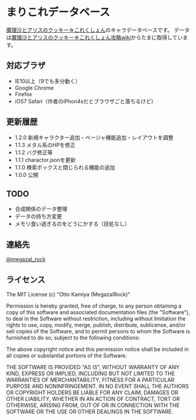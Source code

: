 # まりこれデータベース

[魔理沙とアリスのクッキー☆これくしょん](http://mogera.jp/gameplay?gid=gm0000002137)のキャラデータベースです。
データは[魔理沙とアリスのクッキー☆これくしょん攻略wiki](http://marikore.wiki.fc2.com/)からたまに取得しています。

## 対応ブラザ
* IE10以上（9でも多分動く）
* Google Chrome
* Firefox
* iOS7 Safari（作者のiPhon4sだとブラウザごと落ちるけど）

## 更新履歴
* 1.2.0 新規キャラクター追加・ページャ機能追加・レイアウトを調整
* 1.1.3 メタル系のHPを修正
* 1.1.2 バグ修正等
* 1.1.1 charactor.jsonを更新
* 1.1.0 検索ボックスと閉じられる機能の追加
* 1.0.0 公開

## TODO
* 合成関係のデータ整理
* データの持ち方変更
* メモリ食い過ぎるのをどうにかする（目処なし）

## 連絡先
[@megazal_rock](https://twitter.com/megazal_rock)

## ライセンス
The MIT License (c) "Otto Kamiya (MegazalRock)"

Permission is hereby granted, free of charge, to any person
obtaining a copy of this software and associated documentation
files (the "Software"), to deal in the Software without
restriction, including without limitation the rights to use,
copy, modify, merge, publish, distribute, sublicense, and/or sell
copies of the Software, and to permit persons to whom the
Software is furnished to do so, subject to the following
conditions:

The above copyright notice and this permission notice shall be
included in all copies or substantial portions of the Software.

THE SOFTWARE IS PROVIDED "AS IS", WITHOUT WARRANTY OF ANY KIND,
EXPRESS OR IMPLIED, INCLUDING BUT NOT LIMITED TO THE WARRANTIES
OF MERCHANTABILITY, FITNESS FOR A PARTICULAR PURPOSE AND
NONINFRINGEMENT. IN NO EVENT SHALL THE AUTHORS OR COPYRIGHT
HOLDERS BE LIABLE FOR ANY CLAIM, DAMAGES OR OTHER LIABILITY,
WHETHER IN AN ACTION OF CONTRACT, TORT OR OTHERWISE, ARISING
FROM, OUT OF OR IN CONNECTION WITH THE SOFTWARE OR THE USE OR
OTHER DEALINGS IN THE SOFTWARE.